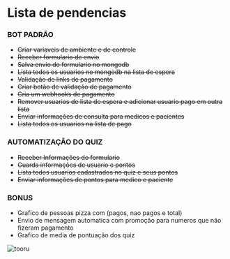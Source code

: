 # Lista de pendencias

### BOT PADRÃO
- <s>Criar variaveis de ambiente e de controle</s>  
- <s>Receber formulario de envio</s>
- <s>Salva envio do formulario no mongodb</s>
- <s>Lista todos os usuarios no mongodb na lista de espera</s>
- <s>Validação de links de pagamento</s>
- <s>Criar botão de validação de pagamento</s>
- <s>Cria um webhooks de pagamento</s>
- <s>Remover usuarios de lista de espera e adicionar usuario pago em outra lista</s>
- <s>Enviar informações de consulta para medicos e pacientes</s>
- <s>Lista todos os usuarios na lista de pago</s>

### AUTOMATIZAÇÃO DO QUIZ

- <s>Receber Informações do formulario</s>  
- <s>Guarda informações de usuario e pontos</s>
- <s>Lista todos usuarios cadastrados no quiz e seus pontos</s>
- <s>Enviar informações de pontos para medico e paciente</s>

### BONUS

- Grafico de pessoas pizza com (pagos, nao pagos e total)
- Envio de mensagem automatica com promoção para numeros que não fizeram pagamento
- Grafico de media de pontuação dos quiz

![tooru](https://github.com/CoderLabsX/Delfos-BOT2.0/blob/main/public/img/tooru.gif)
